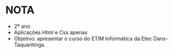 # NOTA
* 2º ano
* Aplicações Html e Css apenas
* Objetivo: apresentar o curso do ETIM Informática da Etec Dans-Taquaritinga.
